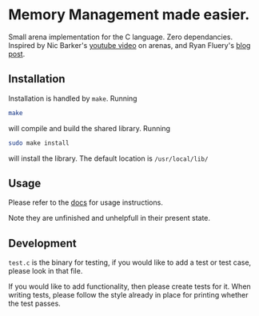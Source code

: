 # Memory Management made easier.

Small arena implementation for the C language. Zero dependancies.
Inspired by Nic Barker's [youtube video](https://youtu.be/hI9aN8ZG4vg) on arenas,
and Ryan Fluery's [blog post](https://www.rfleury.com/p/untangling-lifetimes-the-arena-allocator).

## Installation
Installation is handled by `make`. Running 
```bash
make 
```
will compile and build the shared library. Running 
```bash
sudo make install
```
will install the library. The default location is `/usr/local/lib/`

## Usage
Please refer to the [docs](./docs/docs.md) for usage instructions. 

Note they are unfinished and unhelpfull in their present state.

## Development

`test.c` is the binary for testing, if you would like to add a test or test case,
please look in that file.

If you would like to add functionality, then please create tests for it.
When writing tests, please follow the style already in place for printing whether the test passes.
